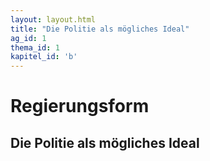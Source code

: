 ```yaml
---
layout: layout.html
title: "Die Politie als mögliches Ideal"
ag_id: 1
thema_id: 1
kapitel_id: 'b'
---
```


# Regierungsform

## Die Politie als mögliches Ideal
